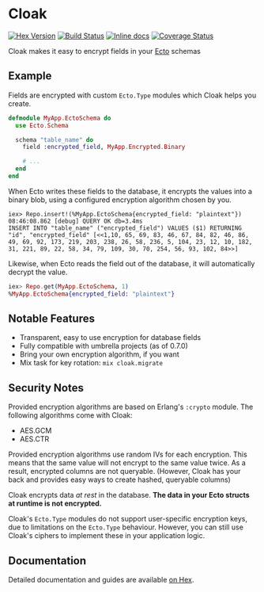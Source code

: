 Cloak
======

[![Hex Version](http://img.shields.io/hexpm/v/cloak.svg)](https://hex.pm/packages/cloak)
[![Build Status](https://travis-ci.org/danielberkompas/cloak.svg?branch=master)](https://travis-ci.org/danielberkompas/cloak)
[![Inline docs](http://inch-ci.org/github/danielberkompas/cloak.svg?branch=master)](http://inch-ci.org/github/danielberkompas/cloak)
[![Coverage Status](https://coveralls.io/repos/github/danielberkompas/cloak/badge.svg?branch=migrate)](https://coveralls.io/github/danielberkompas/cloak?branch=migrate)

Cloak makes it easy to encrypt fields in your [Ecto](https://github.com/elixir-ecto/ecto) schemas

## Example

Fields are encrypted with custom `Ecto.Type` modules which Cloak helps you
create.

```elixir
defmodule MyApp.EctoSchema do
  use Ecto.Schema

  schema "table_name" do
    field :encrypted_field, MyApp.Encrypted.Binary

    # ...
  end
end
```

When Ecto writes these fields to the database, it encrypts the values into
a binary blob, using a configured encryption algorithm chosen by you.

```console
iex> Repo.insert!(%MyApp.EctoSchema{encrypted_field: "plaintext"})
08:46:08.862 [debug] QUERY OK db=3.4ms
INSERT INTO "table_name" ("encrypted_field") VALUES ($1) RETURNING "id", "encrypted_field" [<<1,10, 65, 69, 83, 46, 67, 84, 82, 46, 86, 49, 69, 92, 173, 219, 203, 238, 26, 58, 236, 5, 104, 23, 12, 10, 182, 31, 221, 89, 22, 58, 34, 79, 109, 30, 70, 254, 56, 93, 102, 84>>]
```

Likewise, when Ecto reads the field out of the database, it will automatically
decrypt the value.

```elixir
iex> Repo.get(MyApp.EctoSchema, 1)
%MyApp.EctoSchema{encrypted_field: "plaintext"}
```

## Notable Features

- Transparent, easy to use encryption for database fields
- Fully compatible with umbrella projects (as of 0.7.0)
- Bring your own encryption algorithm, if you want
- Mix task for key rotation: `mix cloak.migrate`

## Security Notes

Provided encryption algorithms are based on Erlang's `:crypto` module. The 
following algorithms come with Cloak:

  - AES.GCM
  - AES.CTR

Provided encryption algorithms use random IVs for each encryption. This means
that the same value will not encrypt to the same value twice. As a result,
encrypted columns are not queryable. (However, Cloak has your back and provides
easy ways to create hashed, queryable columns)

Cloak encrypts data _at rest_ in the database. **The data in your Ecto structs
at runtime is not encrypted.**

Cloak's `Ecto.Type` modules do not support user-specific encryption keys,
due to limitations on the `Ecto.Type` behaviour. However, you can still use
Cloak's ciphers to implement these in your application logic.

## Documentation

Detailed documentation and guides are available [on Hex](https://hexdocs.pm/cloak).